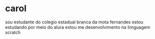 # carol

sou estudante do colegio estadual branca da mota fernandes 
estou estudando por meio do alura 
estou me desenvolvimento na limguagem scratch 
